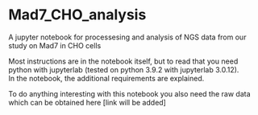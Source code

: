 # Mad7_CHO_analysis
A jupyter notebook for processesing and analysis of NGS data from our study on Mad7 in CHO cells

Most instructions are in the notebook itself, but to read that you need python with jupyterlab (tested on python 3.9.2 with jupyterlab 3.0.12).  
In the notebook, the additional requirements are explained.  

To do anything interesting with this notebook you also need the raw data which can be obtained here [link will be added]
